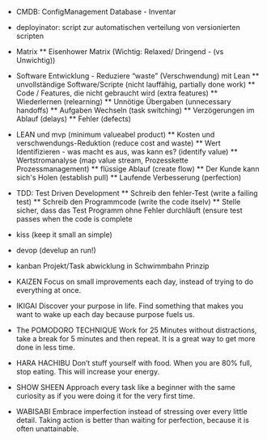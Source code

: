 * CMDB: ConfigManagement Database - Inventar
* deployinator: script zur automatischen verteilung von versionierten scripten 

* Matrix
** Eisenhower Matrix (Wichtig: Relaxed/ Dringend - (vs Unwichtig))

* Software Entwicklung - Reduziere “waste” (Verschwendung) mit Lean 
** unvollständige Software/Scripte (nicht lauffähig, partially done work) 
** Code / Features, die nicht gebraucht wird (extra features) 
** Wiederlernen (relearning) 
**  Unnötige Übergaben (unnecessary handoffs)
** Aufgaben Wechseln (task switching) 
** Verzögerungen im Ablauf (delays) 
** Fehler (defects)

* LEAN und mvp (minimum valueabel product)
** Kosten und verschwendungs-Reduktion (reduce cost and waste) 
** Wert Identifizieren - was macht es aus, was kann es? (identify value) 
** Wertstromanalyse (map value stream, Prozesskette Prozessmanagement) 
** flüssige Ablauf (create flow) 
** Der Kunde kann sich's Holen (establish pull) 
** Laufende Verbesserung (perfection)


* TDD: Test Driven Development
** Schreib den fehler-Test (write a failing test)
** Schreib den Programmcode (write the code itselv)
** Stelle sicher, dass das Test Programm ohne Fehler durchläuft (ensure test passes when the code 
is complete

* kiss (keep it small an simple)

* devop (develup an run!)


* kanban
Projekt/Task abwicklung in Schwimmbahn Prinzip

* KAIZEN
Focus on small improvements each day, instead of trying to do everything at once.
* IKIGAI
Discover your purpose in life. Find something that makes you want to wake up each day because purpose fuels us.
* The POMODORO TECHNIQUE
Work for 25 Minutes without distractions, take a break for 5 minutes and then repeat. It is a great way to get more done in less time.
* HARA HACHIBU
Don’t stuff yourself with food. When you are 80% full, stop eating. This will increase your energy.
* SHOW SHEEN
Approach every task like a beginner with the same curiosity as if you were doing it for the very first time.
* WABISABI
Embrace imperfection instead of stressing over every little detail. Taking action is better than waiting for perfection, because it is often unattainable.
